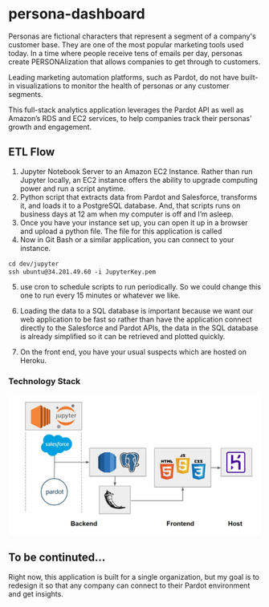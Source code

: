 # persona-dashboard

Personas are fictional characters that represent a segment of a company's customer base. They are one of the most popular marketing tools used today. In a time where people receive tens of emails per day, personas create PERSONAlization that allows companies to get through to customers. 

Leading marketing automation platforms, such as Pardot, do not have built-in visualizations to monitor the health of personas or any customer segments.

This full-stack analytics application leverages the Pardot API as well as Amazon’s RDS and EC2 services, to help companies track their personas’ growth and engagement.

## ETL Flow
1. Jupyter Notebook Server to an Amazon EC2 Instance. Rather than run Jupyter locally, an EC2 instance offers the ability to upgrade computing power and run a script anytime.
2. Python script that extracts data from Pardot and Salesforce, transforms it, and loads it to a PostgreSQL database. And, that scripts runs on business days at 12 am when my computer is off and I’m asleep.
3. Once you have your instance set up, you can open it up in a browser and upload a python file. The file for this application is called
4. Now in Git Bash or a similar application, you can connect to your instance.

```
cd dev/jupyter
ssh ubuntu@34.201.49.60 -i JupyterKey.pem
```
5. use cron to schedule scripts to run periodically. So we could change this one to run every 15 minutes or whatever we like.

6. Loading the data to a SQL database is important because we want our web application to be fast so rather than have the application connect directly to the Salesforce and Pardot APIs, the data in the SQL database is already simplified so it can be retrieved and plotted quickly.

7. On the front end, you have your usual suspects which are hosted on Heroku.


### Technology Stack
<img src= "https://github.com/JohnvanZalk/persona-dashboard/blob/master/images/technology_diagram.JPG" width="700">

## To be continuted...
Right now, this application is built for a single organization, but my goal is to redesign it so that any company can connect to their Pardot environment and get insights.

